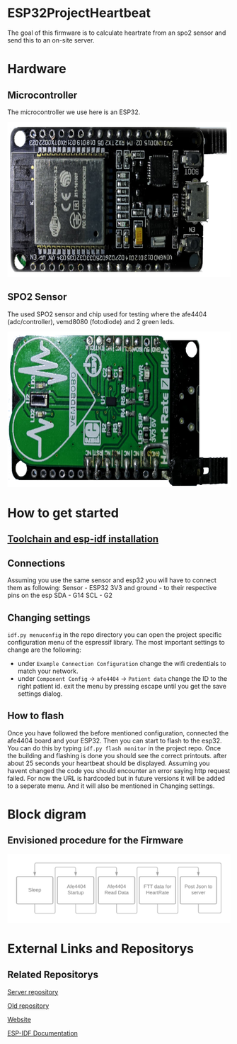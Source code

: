 # ESP32ProjectHeartbeat
The goal of this firmware is to calculate heartrate from an spo2 sensor and send this to an on-site server. 

# Hardware
## Microcontroller
The microcontroller we use here is an ESP32.

<img src="Images/PrototypeV0.0.2UnderSide.png" height="350">

## SPO2 Sensor
The used SPO2 sensor and chip used for testing where the afe4404 (adc/controller), vemd8080 (fotodiode) and 2 green leds.

<img src="Images/PrototypeV0.0.2TopSide.png" height="350">

# How to get started
## [Toolchain and esp-idf installation](https://docs.espressif.com/projects/esp-idf/en/latest/esp32/get-started/index.html#introduction)

## Connections
Assuming you use the same sensor and esp32 you will have to connect them as following:
Sensor - ESP32
3V3 and ground - to their respective pins on the esp
SDA - G14
SCL - G2

## Changing settings
`idf.py menuconfig` in the repo directory you can open the project specific configuration menu of the espressif library.
The most important settings to change are the following:
 - under `Example Connection Configuration` change the wifi credentials to match your network.
 - under `Component Config` -> `afe4404` -> `Patient data` change the ID to the right patient id.
exit the menu by pressing escape until you get the save settings dialog.

## How to flash
Once you have followed the before mentioned configuration, connected the afe4404 board and your ESP32. Then you can start to flash to the esp32. You can do this by typing `idf.py flash monitor` in the project repo. Once the building and flashing is done you should see the correct printouts. after about 25 seconds your heartbeat should be displayed.
Assuming you havent changed the code you should encounter an error saying http request failed. For now the URL is hardcoded but in future versions it will be added to a seperate menu. And it will also be mentioned in Changing settings.

# Block digram
## Envisioned procedure for the Firmware
![Current envisioned loop](Images/scheme1.png)

# External Links and Repositorys
## Related Repositorys
[Server repository](https://github.com/bryanvolckaertschool/Projectheartbeat)

[Old repository](https://github.com/SoenensBram/HorlogeESP8622)

[Website](https://vzwheartbeats.be/)

[ESP-IDF Documentation](https://docs.espressif.com/projects/esp-idf/en/latest/esp32/get-started/index.html)